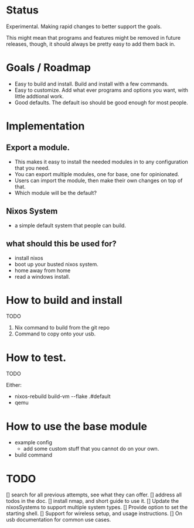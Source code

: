 # Status
Experimental. Making rapid changes to better support the goals.

This might mean that programs and features might be removed in future releases, though, it should always be pretty easy to add them back in.

# Goals / Roadmap

* Easy to build and install. Build and install with a few commands.
* Easy to customize. Add what ever programs and options you want, with little addtional work.
* Good defaults. The default iso should be good enough for most people.

# Implementation
## Export a module.
* This makes it easy to install the needed modules in to any configuration that
    you need.
* You can export multiple modules, one for base, one for opinionated.
* Users can import the module, then make their own changes on top of that.
* Which module will be the default?

## Nixos System
* a simple default system that people can build.


## what should this be used for?
* install nixos
* boot up your busted nixos system.
* home away from home
* read a windows install.

# How to build and install
TODO

1. Nix command to build from the git repo
2. Command to copy onto your usb.

# How to test.
TODO

Either:
* nixos-rebuild build-vm --flake .#default
* qemu

# How to use the base module
* example config
    + add some custom stuff that you cannot do on your own.
* build command


# TODO
[] search for all previous attempts, see what they can offer.
[] address all todos in the doc.
[] install nmap, and short guide to use it.
[] Update the nixosSystems to support multiple system types.
[] Provide option to set the starting shell.
[] Support for wireless setup, and usage instructions.
[] On usb documentation for common use cases.